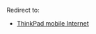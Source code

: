 Redirect to:

*   [ThinkPad mobile Internet](/index.php/ThinkPad_mobile_Internet "ThinkPad mobile Internet")